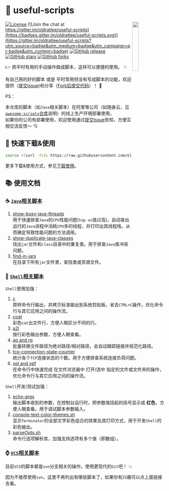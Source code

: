 🐌 useful-scripts
====================================

<img src="docs/script-logo.png" width="20%" align="right" />

[![License](https://img.shields.io/badge/license-Apache%202-4EB1BA.svg)](https://www.apache.org/licenses/LICENSE-2.0.html)
[![Join the chat at https://gitter.im/oldratlee/useful-scripts](https://badges.gitter.im/oldratlee/useful-scripts.svg)](https://gitter.im/oldratlee/useful-scripts?utm_source=badge&utm_medium=badge&utm_campaign=pr-badge&utm_content=badge)
[![GitHub release](https://img.shields.io/github/release/oldratlee/useful-scripts.svg)](https://github.com/oldratlee/useful-scripts/releases)
[![GitHub stars](https://img.shields.io/github/stars/oldratlee/useful-scripts.svg?style=social&label=Star&)](https://github.com/oldratlee/useful-scripts/stargazers)
[![GitHub forks](https://img.shields.io/github/forks/oldratlee/useful-scripts.svg?style=social&label=Fork&)](https://github.com/oldratlee/useful-scripts/fork)


👉 把平时有用的手动操作做成脚本，这样可以便捷的使用。 ✨

有自己用的好的脚本 或是 平时常用但没有写成脚本的功能，欢迎提供（[提交Issue](https://github.com/oldratlee/useful-scripts/issues))和分享（[Fork后提交代码](https://github.com/oldratlee/useful-scripts/fork)）！ 💖

PS：

本仓库的脚本（如`Java`相关脚本）在阿里等公司（如随身云，见[`awesome-scripts`仓库](https://github.com/Suishenyun/awesome-scripts)说明）的线上生产环境部署使用。  
如果你的公司有部署使用，欢迎使用通过[提交Issue](https://github.com/oldratlee/useful-scripts/issues)告知，方便互相交流反馈～ 💘

🔰 快速下载&使用
----------------------

```bash
source <(curl -fsSL https://raw.githubusercontent.com/oldratlee/useful-scripts/release-2.x/test-cases/self-installer.sh)
```

更多下载&使用方式，参见[下载使用](docs/install.md)。

📚 使用文档
----------------------

### ☕ [`Java`相关脚本](docs/java.md)

1. [show-busy-java-threads](docs/java.md#-show-busy-java-threads)  
    用于快速排查`Java`的`CPU`性能问题(`top us`值过高)，自动查出运行的`Java`进程中消耗`CPU`多的线程，并打印出其线程栈，从而确定导致性能问题的方法调用。
1. [show-duplicate-java-classes](docs/java.md#-show-duplicate-java-classes)  
    找出`jar`文件和`class`目录中的重复类。用于排查`Java`类冲突问题。
1. [find-in-jars](docs/java.md#-find-in-jars)  
    在目录下所有`jar`文件里，查找类或资源文件。

### 🐚 [`Shell`相关脚本](docs/shell.md)

`Shell`使用加强：

1. [c](docs/shell.md#-c)  
    原样命令行输出，并拷贝标准输出到系统剪贴板，省去`CTRL+C`操作，优化命令行与其它应用之间的操作流。
1. [coat](docs/shell.md#-coat)  
    彩色`cat`出文件行，方便人眼区分不同的行。
1. [a2l](docs/shell.md#-a2l)  
    按行彩色输出参数，方便人眼查看。
1. [ap and rp](docs/shell.md#-ap-and-rp)  
    批量转换文件路径为绝对路径/相对路径，会自动跟踪链接并规范化路径。
1. [tcp-connection-state-counter](docs/shell.md#-tcp-connection-state-counter)  
    统计各个`TCP`连接状态的个数。用于方便排查系统连接负荷问题。
1. [xpl and xpf](docs/shell.md#-xpl-and-xpf)  
    在命令行中快速完成 在文件浏览器中 打开/选中 指定的文件或文件夹的操作，优化命令行与其它应用之间的操作流。

`Shell`开发/测试加强：

1. [echo-args](docs/shell.md#-echo-args)  
    输出脚本收到的参数，在控制台运行时，把参数值括起的括号显示成 **红色**，方便人眼查看。用于调试脚本参数输入。
1. [console-text-color-themes.sh](docs/shell.md#-console-text-color-themessh)  
    显示`Terminator`的全部文字彩色组合的效果及其打印方式，用于开发`Shell`的彩色输出。
1. [parseOpts.sh](docs/shell.md#-parseoptssh)  
    命令行选项解析库，加强支持选项有多个值（即数组）。

### ⌚ [`VCS`相关脚本](docs/vcs.md)

目前`VCS`的脚本都是`svn`分支相关的操作。使用更现代的`Git`吧！ 💥

因为不推荐使用`svn`，这里不再列出有哪些脚本了，如果你有兴趣可以点上面链接去看。
